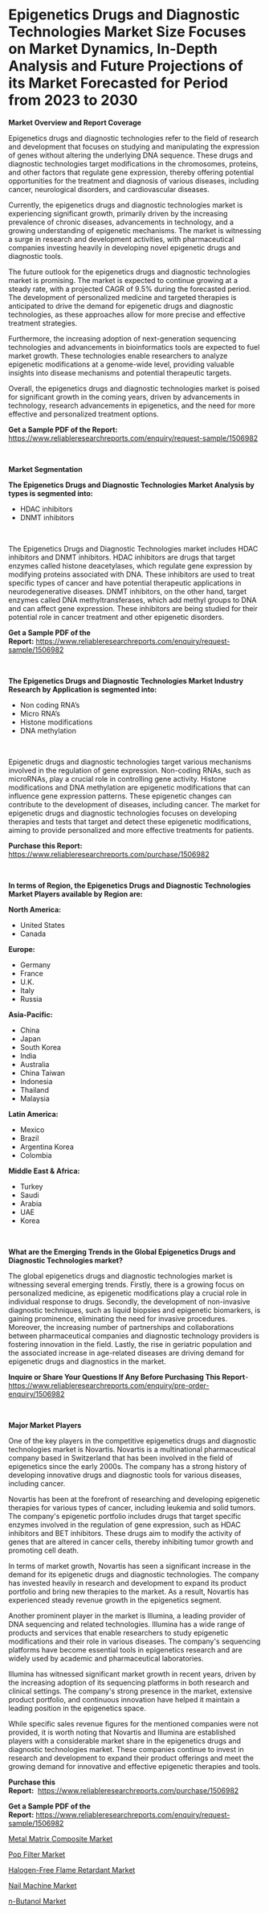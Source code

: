 <p><h1>Epigenetics Drugs and Diagnostic Technologies Market Size Focuses on Market Dynamics, In-Depth Analysis and Future Projections of its Market Forecasted for Period from 2023 to 2030</h1></p><p><strong>Market Overview and Report Coverage</strong></p>
<p><p>Epigenetics drugs and diagnostic technologies refer to the field of research and development that focuses on studying and manipulating the expression of genes without altering the underlying DNA sequence. These drugs and diagnostic technologies target modifications in the chromosomes, proteins, and other factors that regulate gene expression, thereby offering potential opportunities for the treatment and diagnosis of various diseases, including cancer, neurological disorders, and cardiovascular diseases.</p><p>Currently, the epigenetics drugs and diagnostic technologies market is experiencing significant growth, primarily driven by the increasing prevalence of chronic diseases, advancements in technology, and a growing understanding of epigenetic mechanisms. The market is witnessing a surge in research and development activities, with pharmaceutical companies investing heavily in developing novel epigenetic drugs and diagnostic tools.</p><p>The future outlook for the epigenetics drugs and diagnostic technologies market is promising. The market is expected to continue growing at a steady rate, with a projected CAGR of 9.5% during the forecasted period. The development of personalized medicine and targeted therapies is anticipated to drive the demand for epigenetic drugs and diagnostic technologies, as these approaches allow for more precise and effective treatment strategies.</p><p>Furthermore, the increasing adoption of next-generation sequencing technologies and advancements in bioinformatics tools are expected to fuel market growth. These technologies enable researchers to analyze epigenetic modifications at a genome-wide level, providing valuable insights into disease mechanisms and potential therapeutic targets.</p><p>Overall, the epigenetics drugs and diagnostic technologies market is poised for significant growth in the coming years, driven by advancements in technology, research advancements in epigenetics, and the need for more effective and personalized treatment options.</p></p>
<p><strong>Get a Sample PDF of the Report:</strong> <a href="https://www.reliableresearchreports.com/enquiry/request-sample/1506982">https://www.reliableresearchreports.com/enquiry/request-sample/1506982</a></p>
<p>&nbsp;</p>
<p><strong>Market Segmentation</strong></p>
<p><strong>The Epigenetics Drugs and Diagnostic Technologies Market Analysis by types is segmented into:</strong></p>
<p><ul><li>HDAC inhibitors</li><li>DNMT inhibitors</li></ul></p>
<p>&nbsp;</p>
<p><p>The Epigenetics Drugs and Diagnostic Technologies market includes HDAC inhibitors and DNMT inhibitors. HDAC inhibitors are drugs that target enzymes called histone deacetylases, which regulate gene expression by modifying proteins associated with DNA. These inhibitors are used to treat specific types of cancer and have potential therapeutic applications in neurodegenerative diseases. DNMT inhibitors, on the other hand, target enzymes called DNA methyltransferases, which add methyl groups to DNA and can affect gene expression. These inhibitors are being studied for their potential role in cancer treatment and other epigenetic disorders.</p></p>
<p><strong>Get a Sample PDF of the Report:</strong>&nbsp;<a href="https://www.reliableresearchreports.com/enquiry/request-sample/1506982">https://www.reliableresearchreports.com/enquiry/request-sample/1506982</a></p>
<p>&nbsp;</p>
<p><strong>The Epigenetics Drugs and Diagnostic Technologies Market Industry Research by Application is segmented into:</strong></p>
<p><ul><li>Non coding RNA’s</li><li>Micro RNA’s</li><li>Histone modifications</li><li>DNA methylation</li></ul></p>
<p>&nbsp;</p>
<p><p>Epigenetic drugs and diagnostic technologies target various mechanisms involved in the regulation of gene expression. Non-coding RNAs, such as microRNAs, play a crucial role in controlling gene activity. Histone modifications and DNA methylation are epigenetic modifications that can influence gene expression patterns. These epigenetic changes can contribute to the development of diseases, including cancer. The market for epigenetic drugs and diagnostic technologies focuses on developing therapies and tests that target and detect these epigenetic modifications, aiming to provide personalized and more effective treatments for patients.</p></p>
<p><strong>Purchase this Report:</strong>&nbsp; <a href="https://www.reliableresearchreports.com/purchase/1506982">https://www.reliableresearchreports.com/purchase/1506982</a></p>
<p>&nbsp;</p>
<p><strong>In terms of Region, the Epigenetics Drugs and Diagnostic Technologies Market Players available by Region are:</strong></p>
<p>
    <p> <strong> North America: </strong>
        <ul>
            <li>United States</li>
            <li>Canada</li>
        </ul>
        </p> 
    <p> <strong> Europe: </strong>
        <ul>
            <li>Germany</li>
            <li>France</li>
            <li>U.K.</li>
            <li>Italy</li>
            <li>Russia</li>
        </ul>
        </p> 
    <p> <strong> Asia-Pacific: </strong>
        <ul>
            <li>China</li>
            <li>Japan</li>
            <li>South Korea</li>
            <li>India</li>
            <li>Australia</li>
            <li>China Taiwan</li>
            <li>Indonesia</li>
            <li>Thailand</li>
            <li>Malaysia</li>
        </ul>
        </p> 
    <p> <strong> Latin America: </strong>
        <ul>
            <li>Mexico</li>
            <li>Brazil</li>
            <li>Argentina Korea</li>
            <li>Colombia</li>
        </ul>
        </p> 
    <p> <strong> Middle East & Africa: </strong>
        <ul>
            <li>Turkey</li>
            <li>Saudi</li>
            <li>Arabia</li>
            <li>UAE</li>
            <li>Korea</li>
        </ul>
    </p>
    </p>
<p>&nbsp;</p>
<p><strong>What are the Emerging Trends in the Global Epigenetics Drugs and Diagnostic Technologies market?</strong></p>
<p><p>The global epigenetics drugs and diagnostic technologies market is witnessing several emerging trends. Firstly, there is a growing focus on personalized medicine, as epigenetic modifications play a crucial role in individual response to drugs. Secondly, the development of non-invasive diagnostic techniques, such as liquid biopsies and epigenetic biomarkers, is gaining prominence, eliminating the need for invasive procedures. Moreover, the increasing number of partnerships and collaborations between pharmaceutical companies and diagnostic technology providers is fostering innovation in the field. Lastly, the rise in geriatric population and the associated increase in age-related diseases are driving demand for epigenetic drugs and diagnostics in the market.</p></p>
<p><strong>Inquire or Share Your Questions If Any Before Purchasing This Report</strong>- <a href="https://www.reliableresearchreports.com/enquiry/pre-order-enquiry/1506982">https://www.reliableresearchreports.com/enquiry/pre-order-enquiry/1506982</a></p>
<p>&nbsp;</p>
<p><strong>Major Market Players</strong></p>
<p><p>One of the key players in the competitive epigenetics drugs and diagnostic technologies market is Novartis. Novartis is a multinational pharmaceutical company based in Switzerland that has been involved in the field of epigenetics since the early 2000s. The company has a strong history of developing innovative drugs and diagnostic tools for various diseases, including cancer.</p><p>Novartis has been at the forefront of researching and developing epigenetic therapies for various types of cancer, including leukemia and solid tumors. The company's epigenetic portfolio includes drugs that target specific enzymes involved in the regulation of gene expression, such as HDAC inhibitors and BET inhibitors. These drugs aim to modify the activity of genes that are altered in cancer cells, thereby inhibiting tumor growth and promoting cell death.</p><p>In terms of market growth, Novartis has seen a significant increase in the demand for its epigenetic drugs and diagnostic technologies. The company has invested heavily in research and development to expand its product portfolio and bring new therapies to the market. As a result, Novartis has experienced steady revenue growth in the epigenetics segment.</p><p>Another prominent player in the market is Illumina, a leading provider of DNA sequencing and related technologies. Illumina has a wide range of products and services that enable researchers to study epigenetic modifications and their role in various diseases. The company's sequencing platforms have become essential tools in epigenetics research and are widely used by academic and pharmaceutical laboratories.</p><p>Illumina has witnessed significant market growth in recent years, driven by the increasing adoption of its sequencing platforms in both research and clinical settings. The company's strong presence in the market, extensive product portfolio, and continuous innovation have helped it maintain a leading position in the epigenetics space.</p><p>While specific sales revenue figures for the mentioned companies were not provided, it is worth noting that Novartis and Illumina are established players with a considerable market share in the epigenetics drugs and diagnostic technologies market. These companies continue to invest in research and development to expand their product offerings and meet the growing demand for innovative and effective epigenetic therapies and tools.</p></p>
<p><strong>Purchase this Report:</strong>&nbsp;&nbsp;<a href="https://www.reliableresearchreports.com/purchase/1506982">https://www.reliableresearchreports.com/purchase/1506982</a></p>
<p></p>
<p><strong>Get a Sample PDF of the Report:</strong>&nbsp;<a href="https://www.reliableresearchreports.com/enquiry/request-sample/1506982">https://www.reliableresearchreports.com/enquiry/request-sample/1506982</a></p>
<p><p><a href="https://www.linkedin.com/pulse/metal-matrix-composite-market-size-forecast-2023-2030/">Metal Matrix Composite Market</a></p><p><a href="https://medium.com/@hazelbrakus/pop-filter-market-size-growth-forecast-2023-2030-ea716eef65d9">Pop Filter Market</a></p><p><a href="https://www.linkedin.com/pulse/halogen-free-flame-retardant-market-size-forecast-2023/">Halogen-Free Flame Retardant Market</a></p><p><a href="https://medium.com/@randallbode/nail-machine-market-size-growth-forecast-2023-2030-2147d4d7b21e">Nail Machine Market</a></p><p><a href="https://www.linkedin.com/pulse/n-butanol-market-size-forecast-2023-2030-mkt-gain/">n-Butanol Market</a></p></p>